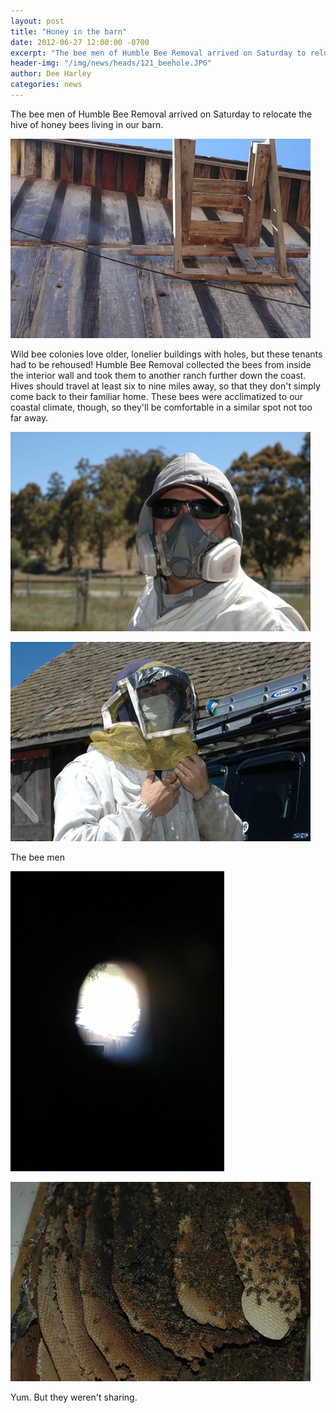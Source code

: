 ```yaml
---
layout: post
title: "Honey in the barn"
date: 2012-06-27 12:00:00 -0700
excerpt: "The bee men of Humble Bee Removal arrived on Saturday to relocate the hive of honey bees living ..."
header-img: "/img/news/heads/121_beehole.JPG"
author: Dee Harley
categories: news
---
```

The bee men of Humble Bee Removal arrived on Saturday to relocate the
hive of honey bees living in our barn.

![image](/img/news/121_beehole.JPG)

Wild bee colonies love older, lonelier buildings with holes, but these
tenants had to be rehoused! Humble Bee Removal collected the bees from
inside the interior wall and took them to another ranch further down
the coast. Hives should travel at least six to nine miles away, so
that they don't simply come back to their familiar home. These bees
were acclimatized to our coastal climate, though, so they'll be
comfortable in a similar spot not too far away.

![image](/img/news/121_beeman.JPG)

![image](/img/news/121_beeman2.JPG)

The bee men

![image](/img/news/121_barnhole2.JPG)

![image](/img/news/121_honeycomb.JPG)

Yum. But they weren't sharing.

